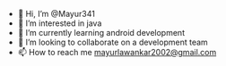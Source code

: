 - 👋 Hi, I’m @Mayur341
- 👀 I’m interested in java
- 🌱 I’m currently learning android development
- 💞️ I’m looking to collaborate on a development team
- 📫 How to reach me mayurlawankar2002@gmail.com

<!---
Mayur341/Mayur341 is a ✨ special ✨ repository because its `README.md` (this file) appears on your GitHub profile.
You can click the Preview link to take a look at your changes.
--->
